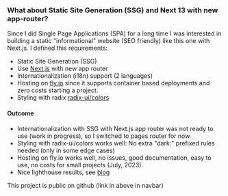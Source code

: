 ### What about Static Site Generation (SSG) and Next 13 with new app-router?

Since I did Single Page Applications (SPA) for a long time I was interested in
building a static "informational" website (SEO friendly) like this one with Next.js.
I defined this requirements:

- Static Site Generation (SSG)
- Use [Next.js](https://nextjs.org/) with new app router
- Internationalization (i18n) support (2 languages)
- Hosting on [fly.io](https://fly.io) since it supports container based deployments and zero costs starting a project.
- Styling with radix [radix-ui/colors](https://www.radix-ui.com/colors)

#### Outcome

- Internationalization with SSG with Next.js app router was not ready to use (work in progress), so I switched to pages router for now.
- Styling with radix-ui/colors works well: No extra "dark:" prefixed rules needed (only in some edge cases)
- Hosting on fly.io works well, no issues, good documentation, easy to use, no costs for small projects (July, 2023).
- Nice lighthouse results, see [blog](/blog/web-app-quality-assurance)

This project is public on github (link in above in navbar)
